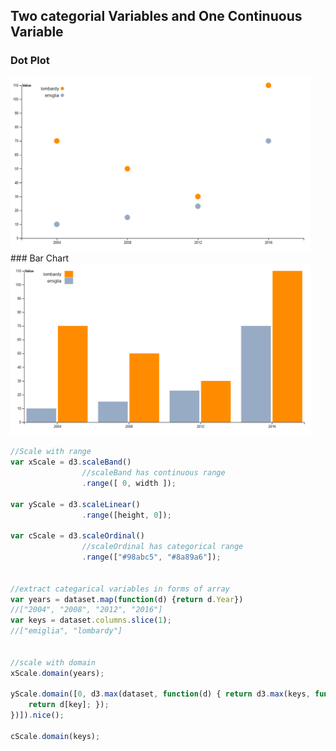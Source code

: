 ## Two categorial Variables and One Continuous Variable
### Dot Plot
<img src="Overview/2 Categorial Vlbs 1 Continuous Vlbs/Scatter Plot/dot_plot.PNG" width="480">    
### Bar Chart
<img src="Overview/2 Categorial Vlbs 1 Continuous Vlbs/Bar Chart/bar_chart.PNG" width="480">

```javascript
//Scale with range
var xScale = d3.scaleBand()
                //scaleBand has continuous range
                .range([ 0, width ]);

var yScale = d3.scaleLinear()
                .range([height, 0]);     

var cScale = d3.scaleOrdinal()
                //scaleOrdinal has categorical range
                .range(["#98abc5", "#8a89a6"]);


//extract categarical variables in forms of array
var years = dataset.map(function(d) {return d.Year})
//["2004", "2008", "2012", "2016"]
var keys = dataset.columns.slice(1);
//["emiglia", "lombardy"]


//scale with domain
xScale.domain(years);

yScale.domain([0, d3.max(dataset, function(d) { return d3.max(keys, function(key) { 
    return d[key]; }); 
})]).nice();

cScale.domain(keys);
```